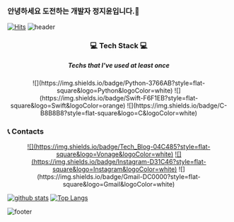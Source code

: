 ### 안녕하세요 도전하는 개발자 정지윤입니다.👋
[![Hits](https://hits.seeyoufarm.com/api/count/incr/badge.svg?url=https%3A%2F%2Fgithub.com%2Fenchantee00)](https://hits.seeyoufarm.com)
![header](https://capsule-render.vercel.app/api?type=waving&color=auto&height=300&section=header&text=Jiyun%20Jung&desc=iOS%20Developer&fontSize=90&animation=fadeIn&fontAlign=70&fontAlignY=35&descAlign=88)

### <center>💻 Tech Stack 💻</center>

##### <center>Techs that I've used at least once</center>


<center>
    ![](https://img.shields.io/badge/Python-3766AB?style=flat-square&logo=Python&logoColor=white) ![](https://img.shields.io/badge/Swift-F6F1EB?style=flat-square&logo=Swift&logoColor=orange) ![](https://img.shields.io/badge/C-B8B8B8?style=flat-square&logo=C&logoColor=white)
</center>

### 📞 Contacts

<center>
    <a href="https://velog.io/@enchantee">![](https://img.shields.io/badge/Tech_Blog-04C485?style=flat-square&logo=Vonage&logoColor=white)</a> <a href="https://www.instagram.com/enc.hantee/">![](https://img.shields.io/badge/Instagram-D31C46?style=flat-square&logo=Instagram&logoColor=white)</a> ![](https://img.shields.io/badge/Gmail-DC0000?style=flat-square&logo=Gmail&logoColor=white)
</center>

[![github stats](https://github-readme-stats.vercel.app/api?username=enchantee00&show_icons=true&hide_border=true)](https://github.com/enchantee00)
[![Top Langs](https://github-readme-stats.vercel.app/api/top-langs/?username=enchantee00&layout=compact)](https://github.com/enchantee00)



![footer](https://capsule-render.vercel.app/api?section=footer&color=auto&type=waving)
